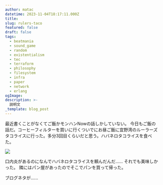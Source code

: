 ```yaml
---
author: matac
datetime: 2023-11-04T18:17:11.000Z
title: 
slug: rulers-taco
featured: false
draft: false
tags:
  - beatmania
  - sound_game
  - random
  - existentialism
  - tec
  - terraform
  - philosophy
  - filesystem
  - infra
  - paper
  - network
  - erlang
ogImage: 
description: >-
  説明文
_template: blog_post
---
```


最近書くことがなくてご飯かモンハンNowの話しかしていない。
今日もご飯の話だ。コーヒーフィルターを買いに行くついでにお昼ご飯に宜野湾のルーラーズタコライスに行った。多分3回目くらいだと思う。ハバネロタコライスを食べた。

![](/img/rulers-taco.jpg)

口内炎があるのになんでハバネロタコライスを頼んだんだ......
それでも美味しかった。
隣にはパン屋があったのでそこでパンを買って帰った。

ブログネタが......
